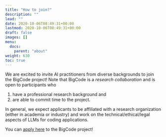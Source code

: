 ```yaml
---
title: "How to join?"
description: ""
lead: ""
date: 2020-10-06T08:49:31+00:00
lastmod: 2020-10-06T08:49:31+00:00
draft: false
images: []
menu:
  docs:
    parent: "about"
weight: 630
toc: true
---
```


We are excited to invite AI practitioners from diverse backgrounds to join the BigCode project! Note that BigCode is a *research collaboration* and is open to participants who 
1. have a professional research background and 
2. are able to commit time to the project.  

In general, we expect applicants to be affiliated with a research organization (either in academia or industry) and work on the technical/ethical/legal aspects of LLMs for coding applications. 

You can [apply here](https://forms.gle/Het4wd5WNoupBJHJA) to the BigCode project!